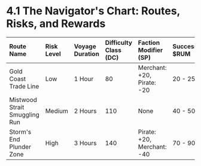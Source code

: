 
# 4.1 The Navigator's Chart: Routes, Risks, and Rewards

<!-- Publication styles -->
<link rel="stylesheet" href="../assets/styles.css">
<div class="container">

| Route Name | Risk Level | Voyage Duration | Difficulty Class (DC) | Faction Modifier (SP) | Success $RUM | Failure $RUM |
| :--- | :--- | :--- | :--- | :--- | :--- | :--- |
| Gold Coast Trade Line | Low | 1 Hour | 80 | Merchant: +20, Pirate: -20 | 20 - 25 | 10 - 15 |
| Mistwood Strait Smuggling Run | Medium | 2 Hours | 110 | None | 40 - 50 | 5 - 10 |
| Storm's End Plunder Zone | High | 3 Hours | 140 | Pirate: +20, Merchant: -40 | 70 - 90 | 0 |
</div>

